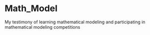 # Math_Model
My testimony of learning mathematical modeling and participating in mathematical modeling competitions
